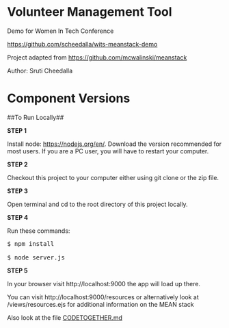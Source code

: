 # Volunteer Management Tool
Demo for Women In Tech Conference

https://github.com/scheedalla/wits-meanstack-demo

Project adapted from https://github.com/mcwalinski/meanstack

Author: Sruti Cheedalla

# Component Versions

##To Run Locally##

<b>STEP 1</b>

Install node: https://nodejs.org/en/. Download the version recommended for most users. If you are a PC user, you will have to restart your computer.

<b>STEP 2</b>

Checkout this project to your computer either using git clone or the zip file.

<b>STEP 3</b>

Open terminal and cd to the root directory of this project locally.

<b>STEP 4</b>

Run these commands:
<pre>
$ npm install

$ node server.js
</pre>

<b>STEP 5</b>

In your browser visit http://localhost:9000 the app will load up there.

You can visit http://localhost:9000/resources or alternatively look at /views/resources.ejs for additional information on the MEAN stack

Also look at the file <a href="CODETOGETHER.md">CODETOGETHER.md</a>

